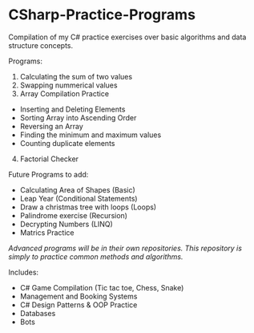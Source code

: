 # CSharp-Practice-Programs
Compilation of my C# practice exercises over basic algorithms and data structure concepts. 

Programs:
1. Calculating the sum of two values
2. Swapping nummerical values 
3. Array Compilation Practice 
- Inserting and Deleting Elements
- Sorting Array into Ascending Order
- Reversing an Array
- Finding the minimum and maximum values
- Counting duplicate elements
4. Factorial Checker


Future Programs to add:
- Calculating Area of Shapes (Basic)
- Leap Year (Conditional Statements)
- Draw a christmas tree with loops (Loops)
- Palindrome exercise (Recursion)
- Decrypting Numbers (LINQ)
- Matrics Practice


*Advanced programs will be in their own repositories. This repository is simply to practice common methods and algorithms.*

Includes:
- C# Game Compilation (Tic tac toe, Chess, Snake)
- Management and Booking Systems
- C# Design Patterns & OOP Practice
- Databases
- Bots
